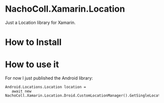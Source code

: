 # NachoColl.Xamarin.Location
Just a Location library for Xamarin.

# How to Install

# How to use it

For now I just published the Android library:

```
Android.Locations.Location location = 
   await new NachoColl.Xamarin.Location.Droid.CustomLocationManager().GetSingleLocation();
```

